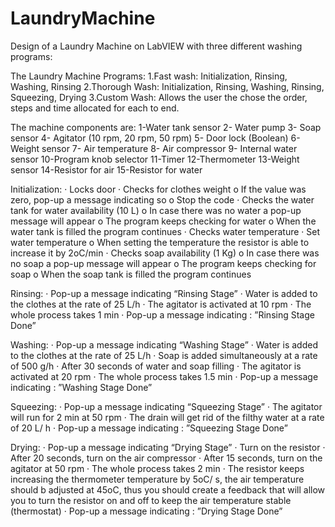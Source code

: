 # LaundryMachine
Design of a Laundry Machine on LabVIEW with three different washing programs: 

The Laundry Machine Programs:
  1.Fast wash:
      Initialization, Rinsing, Washing, Rinsing
  2.Thorough Wash:
      Initialization, Rinsing, Washing, Rinsing, Squeezing, Drying
  3.Custom Wash:
      Allows the user the chose the order, steps and time allocated for each to end.
      
The machine components are:
1-Water tank sensor
2- Water pump
3- Soap sensor
4- Agitator (10 rpm, 20 rpm, 50 rpm)
5- Door lock (Boolean)
6- Weight sensor
7- Air temperature
8- Air compressor
9- Internal water sensor
10-Program knob selector
11-Timer
12-Thermometer
13-Weight sensor
14-Resistor for air
15-Resistor for water

Initialization:
· Locks door
· Checks for clothes weight
o If the value was zero, pop-up a message indicating so
o Stop the code
· Checks the water tank for water availability (10 L)
o In case there was no water a pop-up message will appear
o The program keeps checking for water
o When the water tank is filled the program continues
· Checks water temperature
· Set water temperature
o When setting the temperature the resistor is able to increase it by 2oC/min
· Checks soap availability (1 Kg)
o In case there was no soap a pop-up message will appear
o The program keeps checking for soap
o When the soap tank is filled the program continues

Rinsing:
· Pop-up a message indicating “Rinsing Stage”
· Water is added to the clothes at the rate of 25 L/h
· The agitator is activated at 10 rpm
· The whole process takes 1 min
· Pop-up a message indicating : ”Rinsing Stage Done”

Washing:
· Pop-up a message indicating “Washing Stage”
· Water is added to the clothes at the rate of 25 L/h
· Soap is added simultaneously at a rate of 500 g/h
· After 30 seconds of water and soap filling
· The agitator is activated at 20 rpm
· The whole process takes 1.5 min
· Pop-up a message indicating : ”Washing Stage Done”

Squeezing:
· Pop-up a message indicating “Squeezing Stage”
· The agitator will run for 2 min at 50 rpm
· The drain will get rid of the filthy water at a rate of 20 L/ h
· Pop-up a message indicating : ”Squeezing Stage Done”

Drying:
· Pop-up a message indicating “Drying Stage”
· Turn on the resistor
· After 20 seconds, turn on the air compressor
· After 15 seconds, turn on the agitator at 50 rpm
· The whole process takes 2 min
· The resistor keeps increasing the thermometer temperature by 5oC/ s, the air temperature should b adjusted
at 45oC, thus you should create a feedback that will allow you to turn the resistor on and off to keep the air
temperature stable (thermostat)
· Pop-up a message indicating : ”Drying Stage Done”

